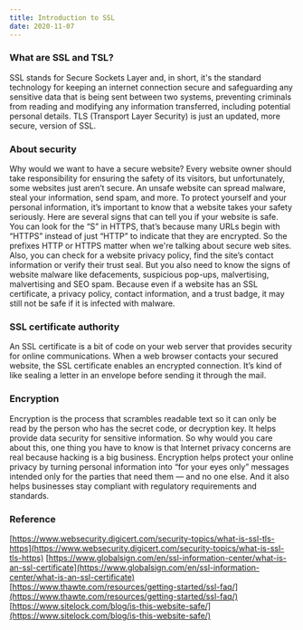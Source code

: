 ```yaml
---
title: Introduction to SSL
date: 2020-11-07
---
```


### What are SSL and TSL?

SSL stands for Secure Sockets Layer and, in short, it's the standard technology for keeping an internet connection secure and safeguarding any sensitive data that is being sent between two systems, preventing criminals from reading and modifying any information transferred, including potential personal details. TLS (Transport Layer Security) is just an updated, more secure, version of SSL.

### About security

Why would we want to have a secure website? Every website owner should take responsibility for ensuring the safety of its visitors, but unfortunately, some websites just aren’t secure. An unsafe website can spread malware, steal your information, send spam, and more. To protect yourself and your personal information, it’s important to know that a website takes your safety seriously.  Here are several signs that can tell you if your website is safe. You can look for the “S” in HTTPS, that’s because many URLs begin with “HTTPS” instead of just “HTTP” to indicate that they are encrypted. So the prefixes HTTP or HTTPS matter when we're talking about secure web sites. Also, you can check for a website privacy policy, find the site’s contact information or verify their trust seal. But you also need to know the signs of website malware like defacements, suspicious pop-ups, malvertising, malvertising and SEO spam. Because even if a website has an SSL certificate, a privacy policy, contact information, and a trust badge, it may still not be safe if it is infected with malware.

### SSL certificate authority

An SSL certificate is a bit of code on your web server that provides security for online communications. When a web browser contacts your secured website, the SSL certificate enables an encrypted connection. It’s kind of like sealing a letter in an envelope before sending it through the mail.

### Encryption

Encryption is the process that scrambles readable text so it can only be read by the person who has the secret code, or decryption key. It helps provide data security for sensitive information. So why would you care about this, one thing you have to know is that Internet privacy concerns are real because hacking is a big business. Encryption helps protect your online privacy by turning personal information into “for your eyes only” messages intended only for the parties that need them — and no one else. And it also helps businesses stay compliant with regulatory requirements and standards. 

### Reference
[https://www.websecurity.digicert.com/security-topics/what-is-ssl-tls-https](https://www.websecurity.digicert.com/security-topics/what-is-ssl-tls-https)
[https://www.globalsign.com/en/ssl-information-center/what-is-an-ssl-certificate](https://www.globalsign.com/en/ssl-information-center/what-is-an-ssl-certificate)
[https://www.thawte.com/resources/getting-started/ssl-faq/](https://www.thawte.com/resources/getting-started/ssl-faq/)
[https://www.sitelock.com/blog/is-this-website-safe/](https://www.sitelock.com/blog/is-this-website-safe/)
